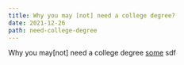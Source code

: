 ```yaml
---
title: Why you may [not] need a college degree?
date: 2021-12-26
path: need-college-degree
---
```


Why you may[not] need a college degree
<a href="/blog">some</a>
sdf